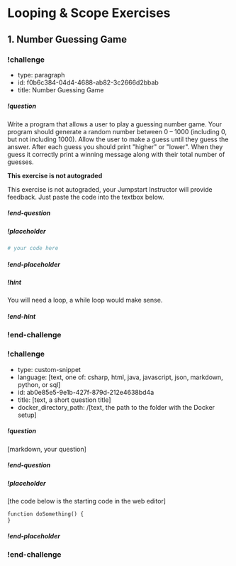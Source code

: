 # Looping & Scope Exercises

## 1.  Number Guessing Game

<!-- >>>>>>>>>>>>>>>>>>>>>> BEGIN CHALLENGE >>>>>>>>>>>>>>>>>>>>>> -->
<!-- Replace everything in square brackets [] and remove brackets  -->

### !challenge

* type: paragraph
* id: f0b6c384-04d4-4688-ab82-3c2666d2bbab
* title: Number Guessing Game
<!-- * points: [1] (optional, the number of points for scoring as a checkpoint) -->
<!-- * topics: [python, pandas] (optional the topics for analyzing points) -->

##### !question

Write a program that allows a user to play a guessing number game. Your program should generate a random number between 0 – 1000 (including 0, but not including 1000). Allow the user to make a guess until they guess the answer. After each guess you should print "higher" or "lower". When they guess it correctly print a winning message along with their total number of guesses.

**This exercise is not autograded**

This exercise is not autograded, your Jumpstart Instructor will provide feedback.  Just paste the code into the textbox below.

##### !end-question

##### !placeholder

```ruby
# your code here
```


##### !end-placeholder

<!-- other optional sections -->
##### !hint

You will need a loop, a while loop would make sense.

##### !end-hint
<!-- !rubric - !end-rubric (markdown, instructors can see while scoring a checkpoint) -->

### !end-challenge

<!-- ======================= END CHALLENGE ======================= -->

<!-- >>>>>>>>>>>>>>>>>>>>>> BEGIN CHALLENGE >>>>>>>>>>>>>>>>>>>>>> -->
<!-- Replace everything in square brackets [] and remove brackets  -->

### !challenge

* type: custom-snippet
* language: [text, one of: csharp, html, java, javascript, json, markdown, python, or sql]
* id: ab0e85e5-9e1b-427f-879d-212e4638bd4a
* title: [text, a short question title]
* docker_directory_path: /[text, the path to the folder with the Docker setup]
<!-- * points: [1] (optional, the number of points for scoring as a checkpoint) -->
<!-- * topics: [python, pandas] (optional the topics for analyzing points) -->

##### !question

[markdown, your question]

##### !end-question

##### !placeholder

[the code below is the starting code in the web editor]
```
function doSomething() {
}
```

##### !end-placeholder

<!-- other optional sections -->
<!-- !hint - !end-hint (markdown, users can see after a failed attempt) -->
<!-- !rubric - !end-rubric (markdown, instructors can see while scoring a checkpoint) -->
<!-- !explanation - !end-explanation (markdown, students can see after answering correctly) -->

### !end-challenge

<!-- ======================= END CHALLENGE ======================= -->
